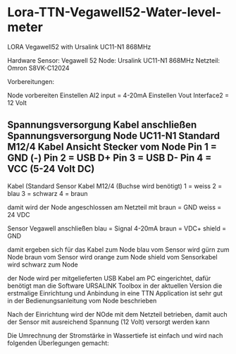 # Lora-TTN-Vegawell52-Water-level-meter
LORA Vegawell52 with Ursalink UC11-N1 868MHz

Hardware
Sensor: Vegawell 52
Node: Ursalink UC11-N1 868MHz
Netzteil: Omron S8VK-C12024

Vorbereitungen:

Node vorbereiten
Einstellen AI2 input = 4-20mA
Einstellen Vout Interface2 = 12 Volt

Spannungsversorgung Kabel anschließen
Spannungsversorgung Node UC11-N1   Standard M12/4 Kabel
Ansicht Stecker vom Node
Pin 1 = GND (-)
Pin 2 = USB D+
Pin 3 = USB D-
Pin 4 = VCC (5-24 Volt DC)
--------------------------
Kabel (Standard Sensor Kabel M12/4 (Buchse wird benötigt)
1 = weiss
2 = blau
3 = schwarz
4 = braun

damit wird der Node angeschlossen am Netzteil mit
braun = GND
weiss = 24 VDC

Sensor Vegawell anschließen
blau   = Signal 4-20mA
braun  = VDC+
shield = GND

damit ergeben sich für das Kabel zum Node
blau vom Sensor wird gürn zum Node
braun vom Sensor wird orange zum Node
shield vom Sensorkabel wird schwarz zum Node

der Node wird per mitgelieferten USB Kabel am PC eingerichtet, dafür benötigt man die Software URSALINK Toolbox in der aktuellen Version
die erstmalige Einrichtung und Anbindung in eine TTN Application ist sehr gut in der Bedienungsanleitung vom Node beschrieben

Nach der Einrichtung wird der NOde mit dem Netzteil betrieben, damit auch der Sensor mit ausreichend Spannung (12 Volt) versorgt werden kann

Die Umrechnung der Stromstärke in Wassertiefe ist einfach und wird nach folgenden Überlegungen gemacht:
